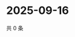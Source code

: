 # 2025-09-16

共 0 条

<!-- BEGIN ZHIHUVIDEO -->
<!-- 最后更新时间 Tue Sep 16 2025 14:16:53 GMT+0800 (China Standard Time) -->

<!-- END ZHIHUVIDEO -->
